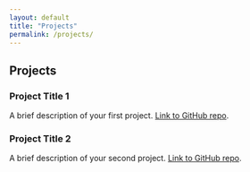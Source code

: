 ```yaml
---
layout: default
title: "Projects"
permalink: /projects/
---
```


## Projects

### Project Title 1
A brief description of your first project. [Link to GitHub repo](https://github.com/yourusername/project1).

### Project Title 2
A brief description of your second project. [Link to GitHub repo](https://github.com/yourusername/project2).
